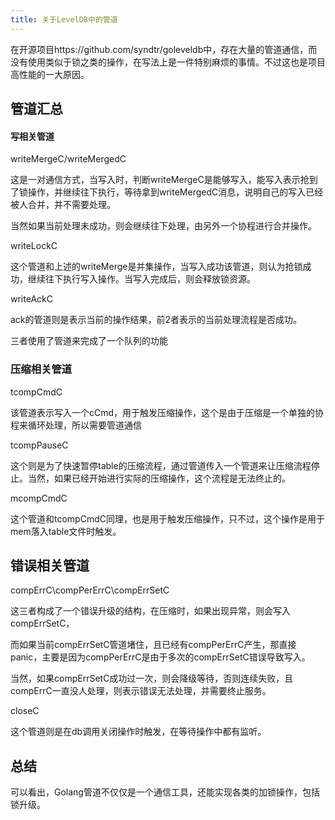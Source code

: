 ```yaml
---
title: 关于LevelDB中的管道
---
```


在开源项目https://github.com/syndtr/goleveldb中，存在大量的管道通信，而没有使用类似于锁之类的操作，在写法上是一件特别麻烦的事情。不过这也是项目高性能的一大原因。

## 管道汇总

#### 写相关管道

writeMergeC/writeMergedC

这是一对通信方式，当写入时，判断writeMergeC是能够写入，能写入表示抢到了锁操作，并继续往下执行，等待拿到writeMergedC消息，说明自己的写入已经被人合并，并不需要处理。

当然如果当前处理未成功，则会继续往下处理，由另外一个协程进行合并操作。

writeLockC

这个管道和上述的writeMerge是并集操作，当写入成功该管道，则认为抢锁成功，继续往下执行写入操作。当写入完成后，则会释放锁资源。

writeAckC

ack的管道则是表示当前的操作结果，前2者表示的当前处理流程是否成功。

三者使用了管道来完成了一个队列的功能

### 压缩相关管道

tcompCmdC

该管道表示写入一个cCmd，用于触发压缩操作，这个是由于压缩是一个单独的协程来循环处理，所以需要管道通信

tcompPauseC

这个则是为了快速暂停table的压缩流程，通过管道传入一个管道来让压缩流程停止。当然，如果已经开始进行实际的压缩操作，这个流程是无法终止的。

mcompCmdC

这个管道和tcompCmdC同理，也是用于触发压缩操作，只不过，这个操作是用于mem落入table文件时触发。

## 错误相关管道

compErrC\compPerErrC\compErrSetC

这三者构成了一个错误升级的结构，在压缩时，如果出现异常，则会写入compErrSetC，

而如果当前compErrSetC管道堵住，且已经有compPerErrC产生，那直接panic，主要是因为compPerErrC是由于多次的compErrSetC错误导致写入。

当然，如果compErrSetC成功过一次，则会降级等待，否则连续失败，且compErrC一直没人处理，则表示错误无法处理，并需要终止服务。

closeC

这个管道则是在db调用关闭操作时触发，在等待操作中都有监听。

## 总结

可以看出，Golang管道不仅仅是一个通信工具，还能实现各类的加锁操作，包括锁升级。